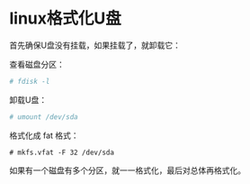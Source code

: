 # linux格式化U盘

首先确保U盘没有挂载，如果挂载了，就卸载它：

查看磁盘分区：

```bash
# fdisk -l
```

卸载U盘：

```bash
# umount /dev/sda
```

格式化成 fat 格式：

```
# mkfs.vfat -F 32 /dev/sda
```

如果有一个磁盘有多个分区，就一一格式化，最后对总体再格式化。
